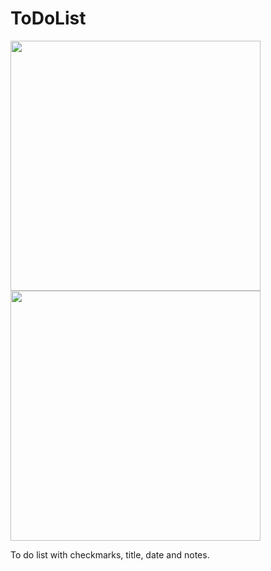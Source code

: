 # ToDoList

<img src=https://github.com/LouiseIris/ToDoList/blob/master/1.png width="400">

<img src=https://github.com/LouiseIris/ToDoList/blob/master/2.png width="400">

To do list with checkmarks, title, date and notes.
